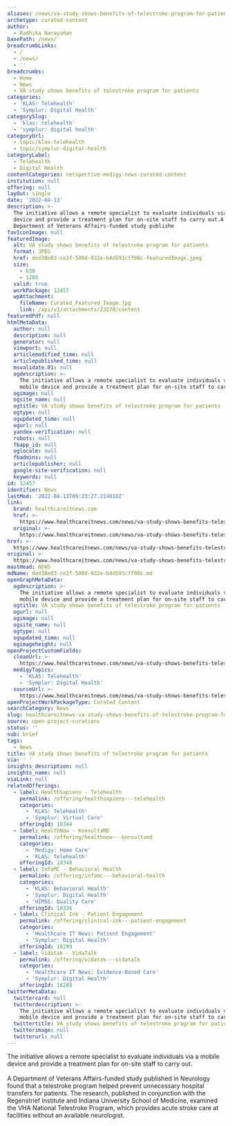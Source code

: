 ```yaml
---
aliases: /news/va-study-shows-benefits-of-telestroke-program-for-patients
archetype: curated-content
author:
  - Radhika Narayanan
basePath: /news/
breadcrumbLinks:
  - /
  - /news/
  - ''
breadcrumbs:
  - Home
  - News
  - VA study shows benefits of telestroke program for patients
categories:
  - 'KLAS: Telehealth'
  - 'Symplur: Digital Health'
categorySlug:
  - 'klas: telehealth'
  - 'symplur: digital health'
categoryUrl:
  - topic/klas-telehealth
  - topic/symplur-digital-health
categoryLabel:
  - Telehealth
  - Digital Health
contentCategories: netspective-medigy-news-curated-content
institution: null
offering: null
layOut: single
date: '2022-04-13'
description: >-
  The initiative allows a remote specialist to evaluate individuals via a mobile
  device and provide a treatment plan for on-site staff to carry out.A
  Department of Veterans Affairs-funded study publishe
favIconImage: null
featuredImage:
  alt: VA study shows benefits of telestroke program for patients
  format: JPEG
  href: ded38e03-ce2f-500d-932e-b4d591cff08c-featuredImage.jpeg
  size:
    - 630
    - 1200
  valid: true
  workPackage: 12457
  wpAttachment:
    fileName: Curated_Featured_Image.jpg
    link: /api/v3/attachments/23278/content
featuredPdf: null
htmlMetaData:
  author: null
  description: null
  generator: null
  viewport: null
  articlemodified_time: null
  articlepublished_time: null
  msvalidate.01: null
  ogdescription: >-
    The initiative allows a remote specialist to evaluate individuals via a
    mobile device and provide a treatment plan for on-site staff to carry out.
  ogimage: null
  ogsite_name: null
  ogtitle: VA study shows benefits of telestroke program for patients
  ogtype: null
  ogupdated_time: null
  ogurl: null
  yandex-verification: null
  robots: null
  fbapp_id: null
  oglocale: null
  fbadmins: null
  articlepublisher: null
  google-site-verification: null
  keywords: null
id: 12457
identifier: News
lastMod: '2022-04-13T09:23:27.214018Z'
link:
  brand: healthcareitnews.com
  href: >-
    https://www.healthcareitnews.com/news/va-study-shows-benefits-telestroke-program-patients
  original: >-
    https://www.healthcareitnews.com/news/va-study-shows-benefits-telestroke-program-patients
href: >-
  https://www.healthcareitnews.com/news/va-study-shows-benefits-telestroke-program-patients
original: >-
  https://www.healthcareitnews.com/news/va-study-shows-benefits-telestroke-program-patients
mastHead: NEWS
mdName: ded38e03-ce2f-500d-932e-b4d591cff08c.md
openGraphMetaData:
  ogdescription: >-
    The initiative allows a remote specialist to evaluate individuals via a
    mobile device and provide a treatment plan for on-site staff to carry out.
  ogtitle: VA study shows benefits of telestroke program for patients
  ogurl: null
  ogimage: null
  ogsite_name: null
  ogtype: null
  ogupdated_time: null
  ogimageheight: null
openProjectCustomFields:
  cleanUrl: >-
    https://www.healthcareitnews.com/news/va-study-shows-benefits-telestroke-program-patients
  medigyTopics:
    - 'KLAS: Telehealth'
    - 'Symplur: Digital Health'
  sourceUrl: >-
    https://www.healthcareitnews.com/news/va-study-shows-benefits-telestroke-program-patients
openProjectWorkPackageType: Curated Content
searchCategory: News
slug: healthcareitnews-va-study-shows-benefits-of-telestroke-program-for-patients
source: open-project-curations
status: ''
sub: brief
tags:
  - News
title: VA study shows benefits of telestroke program for patients
via: ' '
insights_description: null
insights_name: null
viaLink: null
relatedOfferings:
  - label: HealthSapiens - Telehealth
    permalink: /offering/healthsapiens---telehealth
    categories:
      - 'KLAS: Telehealth'
      - 'Symplur: Virtual Care'
    offeringId: 18344
  - label: HealthNow - KonsultaMD
    permalink: /offering/healthnow---konsultamd
    categories:
      - 'Medigy: Home Care'
      - 'KLAS: Telehealth'
    offeringId: 18340
  - label: InfoMC - Behavioral Health
    permalink: /offering/infomc---behavioral-health
    categories:
      - 'KLAS: Behavioral Health'
      - 'Symplur: Digital Health'
      - 'HIMSS: Quality Care'
    offeringId: 18336
  - label: Clinical Ink - Patient Engagement
    permalink: /offering/clinical-ink---patient-engagement
    categories:
      - 'Healthcare IT News: Patient Engagement'
      - 'Symplur: Digital Health'
    offeringId: 18299
  - label: Vidatak - VidaTalk
    permalink: /offering/vidatak---vidatalk
    categories:
      - 'Healthcare IT News: Evidence-Based Care'
      - 'Symplur: Digital Health'
    offeringId: 18289
twitterMetaData:
  twittercard: null
  twitterdescription: >-
    The initiative allows a remote specialist to evaluate individuals via a
    mobile device and provide a treatment plan for on-site staff to carry out.
  twittertitle: VA study shows benefits of telestroke program for patients
  twitterimage: null
  twitterurl: null
---
```

<p>The initiative allows a remote specialist to evaluate individuals via a mobile device and provide a treatment plan for on-site staff to carry out.<br><br>A Department of Veterans Affairs-funded study published in Neurology found that a telestroke program helped prevent unnecessary hospital transfers for patients.
The research, published in conjunction with the Regenstrief Institute and Indiana University School of Medicine, examined the VHA National Telestroke Program, which provides acute stroke care at facilities without an available neurologist.</p>